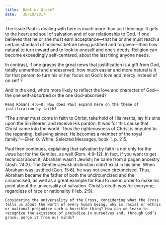 ```yaml
---
title:  Debt or Grace?
date:   30/10/2017
---
```


The issue Paul is dealing with here is much more than just theology. It gets to the heart and soul of salvation and of our relationship to God. If one believes that he or she must earn acceptance—that he or she must reach a certain standard of holiness before being justified and forgiven—then how natural to turn inward and to look to oneself and one’s deeds. Religion can become exceedingly self-centered, about the last thing anyone needs.

In contrast, if one grasps the great news that justification is a gift from God, totally unmerited and undeserved, how much easier and more natural is it for that person to turn his or her focus on God’s love and mercy instead of on self ?

And in the end, who’s more likely to reflect the love and character of God—the one self-absorbed or the one God-absorbed?

`Read Romans 4:6–8. How does Paul expand here on the theme of justification by faith?`

“The sinner must come in faith to Christ, take hold of His merits, lay his sins upon the Sin Bearer, and receive His pardon. It was for this cause that Christ came into the world. Thus the righteousness of Christ is imputed to the repenting, believing sinner. He becomes a member of the royal family.”—Ellen G. White, Selected Messages, book 1, p. 215.

Paul then continues, explaining that salvation by faith is not only for the Jews but for the Gentiles, as well (Rom. 4:9–12). In fact, if you want to get technical about it, Abraham wasn’t Jewish; he came from a pagan ancestry (Josh. 24:2). The Gentile-Jewish distinction didn’t exist in his time. When Abraham was justified (Gen. 15:6), he was not even circumcised. Thus, Abraham became the father of both the uncircumcised and the circumcised, as well as a great example for Paul to use in order to make his point about the universality of salvation. Christ’s death was for everyone, regardless of race or nationality (Heb. 2:9).

`Considering the universality of the Cross, considering what the Cross tells us about the worth of every human being, why is racial or ethnic or national prejudice such a horrible thing? How can we learn to recognize the existence of prejudice in ourselves and, through God’s grace, purge it from our minds?`